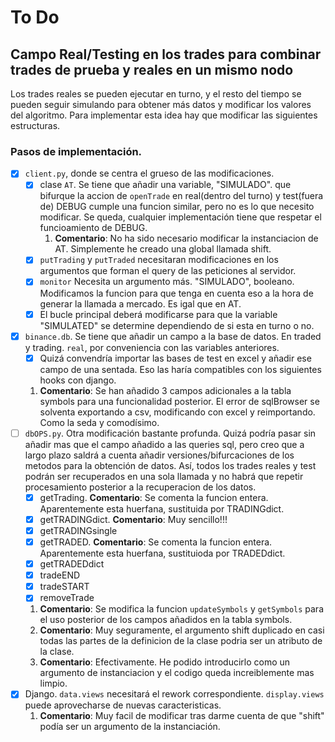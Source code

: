 # To Do

## Campo Real/Testing en los trades para combinar trades de prueba y reales en un mismo nodo

Los trades reales se pueden ejecutar en turno, y el resto del tiempo se pueden seguir simulando para obtener más datos y modificar los valores del algoritmo. Para implementar esta idea hay que modificar las siguientes estructuras.

### Pasos de implementación.

- [x] ```client.py```, donde se centra el grueso de las modificaciones.
    - [x] clase ```AT```. Se tiene que añadir una variable, "SIMULADO". que bifurque la accion de ```openTrade``` en real(dentro del turno) y test(fuera de) DEBUG cumple una funcion similar, pero no es lo que necesito modificar. Se queda, cualquier implementación tiene que respetar el funcioamiento de DEBUG.
		1. __Comentario__: No ha sido necesario modificar la instanciacion de AT. Simplemente he creado una global llamada shift. 
	- [x] ```putTrading``` y ```putTraded``` necesitaran modificaciones en los argumentos que forman el query de las peticiones al servidor.
	- [x] ```monitor``` Necesita un argumento más. "SIMULADO", booleano. Modificamos la funcion para que tenga en cuenta eso a la hora de generar la llamada a mercado. Es igal que en AT.
	- [x] El bucle principal deberá modificarse para que la variable "SIMULATED" se determine dependiendo de si esta en turno o no. 
- [x] ```binance.db```. Se tiene que añadir un campo a la base de datos. En traded y trading. ```real```, por conveniencia con las variables anteriores.
    - [x] Quizá convendría importar las bases de test en excel y añadir ese campo de una sentada. Eso las haría compatibles con los siguientes hooks con django.
	1. __Comentario__: Se han añadido 3 campos adicionales a la tabla symbols para una funcionalidad posterior. El error de sqlBrowser se solventa exportando a csv, modificando con excel y reimportando. Como la seda y comodísimo.
- [ ] ```dbOPS.py```. Otra modificación bastante profunda. Quizá podría pasar sin añadir mas que el campo añadido a las queries sql, pero creo que a largo plazo saldrá a cuenta añadir versiones/bifurcaciones de los metodos para la obtención de datos. Así, todos los trades reales y test podrán ser recuperados en una sola llamada y no habrá que repetir procesamiento posterior a la recuperacion de los datos.
    - [x] getTrading. __Comentario__: Se comenta la funcion entera. Aparentemente esta huerfana, sustituida por TRADINGdict.
	- [x] getTRADINGdict. __Comentario__: Muy sencillo!!!
	- [x] getTRADINGsingle
	- [x] getTRADED. __Comentario__: Se comenta la funcion entera. Aparentemente esta huerfana, sustituioda por TRADEDdict.
	- [x] getTRADEDdict
	- [x] tradeEND
	- [x] tradeSTART
	- [x] removeTrade
	1. __Comentario__: Se modifica la funcion ```updateSymbols``` y ```getSymbols``` para el uso posterior de los campos añadidos en la tabla symbols.
	2. __Comentario__: Muy seguramente, el argumento shift duplicado en casi todas las partes de la definicion de la clase podria ser un atributo de la clase.
	3. __Comentario__: Efectivamente. He podido introducirlo como un argumento de instanciacion y el codigo queda increiblemente mas limpio.
- [x] Django. ```data.views``` necesitará el rework correspondiente. ```display.views``` puede aprovecharse de nuevas caracteristicas.
	1. __Comentario__: Muy facil de modificar tras darme cuenta de que "shift" podía ser un argumento de la instanciación.
